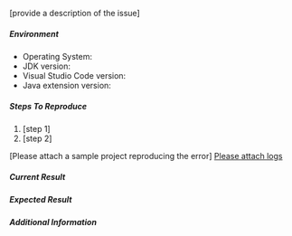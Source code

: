 <!-- 
     IF YOUR ISSUE CONCERNS RUNNING/DEBUGGING JAVA CODE, 
     PLEASE OPEN YOUR TICKET IN https://github.com/microsoft/vscode-java-debug/issues 
-->

[provide a description of the issue]

##### Environment
- Operating System:
- JDK version:
- Visual Studio Code version:
- Java extension version:

##### Steps To Reproduce
1. [step 1]
2. [step 2]

[Please attach a sample project reproducing the error]
[Please attach logs](https://github.com/redhat-developer/vscode-java/wiki/Troubleshooting#enable-logging)

##### Current Result

##### Expected Result

##### Additional Information
